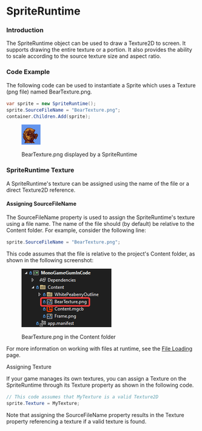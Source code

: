 # SpriteRuntime

### Introduction

The SpriteRuntime object can be used to draw a Texture2D  to screen. It supports drawing the entire texture or a portion. It also provides the ability to scale according to the source texture size and aspect ratio.

### Code Example

The following code can be used to instantiate a Sprite which uses a Texture (png file) named BearTexture.png.

```csharp
var sprite = new SpriteRuntime();
sprite.SourceFileName = "BearTexture.png";
container.Children.Add(sprite);
```

<figure><img src="../../.gitbook/assets/image (1) (1) (1) (1) (1) (1).png" alt=""><figcaption><p>BearTexture.png displayed by a SpriteRuntime</p></figcaption></figure>

### SpriteRuntime Texture

A SpriteRuntime's texture can be assigned using the name of the file or a direct Texture2D reference.&#x20;

#### Assigning SourceFileName

The SourceFileName property is used to assign the SpriteRuntime's texture using a file name. The name of the file should (by default) be relative to the Content folder. For example, consider the following line:

```csharp
sprite.SourceFileName = "BearTexture.png";
```

This code assumes that the file is relative to the project's Content folder, as shown in the following screenshot:

<figure><img src="../../.gitbook/assets/image (1) (1) (1) (1) (1) (1) (1).png" alt=""><figcaption><p>BearTexture.png in the Content folder</p></figcaption></figure>

For more information on working with files at runtime, see the [File Loading](../file-loading.md) page.

Assigning Texture

If your game manages its own textures, you can assign a Texture on the SpriteRuntime through its Texture property as shown in the following code.

```csharp
// This code assumes that MyTexture is a valid Texture2D
sprite.Texture = MyTexture;
```

Note that assigning the SourceFileName property results in the Texture property referencing a texture if a valid texture is found.
